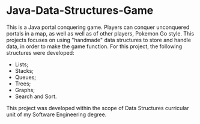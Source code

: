# Java-Data-Structures-Game
This is a Java portal conquering game. Players can conquer unconquered portals in a map, as well as well as of other players, Pokemon Go style. This projects focuses on using "handmade" data structures to store and handle data, in order to make the game function. For this project, the following structures were developed:
- Lists;
- Stacks;
- Queues;
- Trees;
- Graphs;
- Search and Sort.

This project was developed within the scope of Data Structures curricular unit of my Software Engineering degree.
